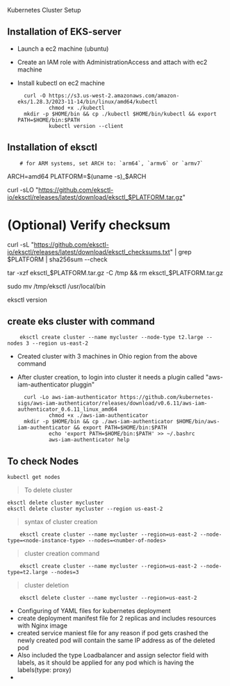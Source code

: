 Kubernetes Cluster Setup


Installation of EKS-server
--------------------
* Launch a ec2 machine (ubuntu)
* Create an IAM role with AdministrationAccess and attach with ec2 machine
* Install kubectl on ec2 machine
  
		curl -O https://s3.us-west-2.amazonaws.com/amazon-eks/1.28.3/2023-11-14/bin/linux/amd64/kubectl
                chmod +x ./kubectl
		mkdir -p $HOME/bin && cp ./kubectl $HOME/bin/kubectl && export PATH=$HOME/bin:$PATH
                kubectl version --client


Installation of eksctl
--------------------
	
		# for ARM systems, set ARCH to: `arm64`, `armv6` or `armv7`
ARCH=amd64
PLATFORM=$(uname -s)_$ARCH

curl -sLO "https://github.com/eksctl-io/eksctl/releases/latest/download/eksctl_$PLATFORM.tar.gz"

# (Optional) Verify checksum
curl -sL "https://github.com/eksctl-io/eksctl/releases/latest/download/eksctl_checksums.txt" | grep $PLATFORM | sha256sum --check

tar -xzf eksctl_$PLATFORM.tar.gz -C /tmp && rm eksctl_$PLATFORM.tar.gz

sudo mv /tmp/eksctl /usr/local/bin

  eksctl version 

create eks cluster with command 
--------------------------------

		eksctl create cluster --name mycluster --node-type t2.large --nodes 3 --region us-east-2
	
* Created cluster with 3 machines in Ohio region from the above command 
* After cluster creation, to login into cluster it needs a plugin called "aws-iam-authenticator pluggin" 
	
		curl -Lo aws-iam-authenticator https://github.com/kubernetes-sigs/aws-iam-authenticator/releases/download/v0.6.11/aws-iam-authenticator_0.6.11_linux_amd64
                chmod +x ./aws-iam-authenticator
		mkdir -p $HOME/bin && cp ./aws-iam-authenticator $HOME/bin/aws-iam-authenticator && export PATH=$HOME/bin:$PATH
                echo 'export PATH=$HOME/bin:$PATH' >> ~/.bashrc
                aws-iam-authenticator help


To check Nodes 
---------------
	kubectl get nodes

>To delete cluster
	
	eksctl delete cluster mycluster 
	eksctl delete cluster mycluster --region us-east-2

>syntax of cluster creation

		eksctl create cluster --name mycluster --region=us-east-2 --node-type=<node-instance-type> --nodes=<number-of-nodes>

> cluster creation command

		eksctl create cluster --name mycluster --region=us-east-2 --node-type=t2.large --nodes=3

>cluster deletion

		eksctl delete cluster --name mycluster --region=us-east-2
  * Configuring of YAML files for kubernetes deployment
  * create deployment manifest file for 2 replicas and includes resources with Nginx image
  * created service maniest file for any reason if pod gets crashed the newly created pod will contain the same IP address as of the deleted pod
  * Also included the type Loadbalancer and assign selector field with labels, as it should be applied for any pod which is having the labels(type: proxy)
  * 
  


